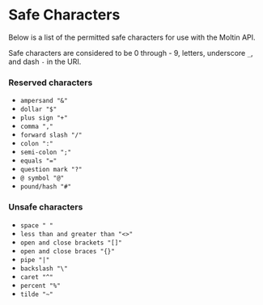 # Safe Characters

Below is a list of the permitted safe characters for use with the Moltin API.

Safe characters are considered to be 0 through - 9, letters, underscore `_`, and dash `-` in the URI.

### Reserved characters

* `ampersand "&"`
* `dollar "$"`
* `plus sign "+"`
* `comma ","`
* `forward slash "/"`
* `colon ":"`
* `semi-colon ";"`
* `equals "="`
* `question mark "?"`
* `@ symbol "@"`
* `pound/hash "#"`

### Unsafe characters

* `space " "`
* `less than and greater than "<>"`
* `open and close brackets "[]"`
* `open and close braces "{}"`
* `pipe "|"`
* `backslash "\"`
* `caret "^"`
* `percent "%"`
* `tilde "~"`



